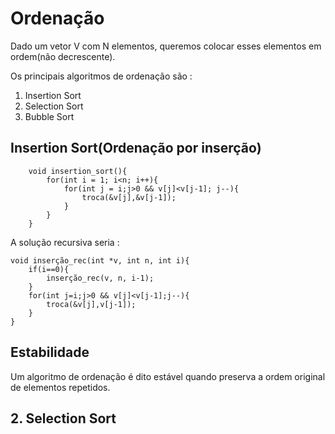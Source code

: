 # Ordenação

Dado um vetor V com N elementos, queremos colocar esses elementos em ordem(não decrescente).

Os principais algoritmos de ordenação são : 

1. Insertion Sort
2. Selection Sort
3. Bubble Sort

## Insertion Sort(Ordenação por inserção)

        void insertion_sort(){
            for(int i = 1; i<n; i++){
                for(int j = i;j>0 && v[j]<v[j-1]; j--){
                    troca(&v[j],&v[j-1]);
                }
            }
        }


A solução recursiva seria : 

    void inserção_rec(int *v, int n, int i){
        if(i==0){
            inserção_rec(v, n, i-1);
        }
        for(int j=i;j>0 && v[j]<v[j-1];j--){
            troca(&v[j],v[j-1]);
        }
    }

## Estabilidade

Um algoritmo de ordenação é dito estável quando preserva a ordem original de elementos repetidos.

## 2. Selection Sort 

